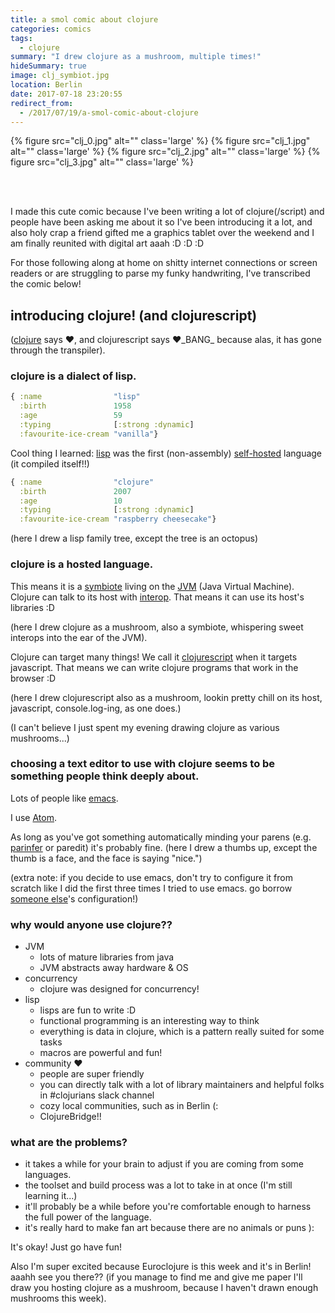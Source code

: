 ```yaml
---
title: a smol comic about clojure
categories: comics
tags:
  - clojure
summary: "I drew clojure as a mushroom, multiple times!"
hideSummary: true
image: clj_symbiot.jpg
location: Berlin
date: 2017-07-18 23:20:55
redirect_from:
  - /2017/07/19/a-smol-comic-about-clojure
---
```


{% figure src="clj_0.jpg" alt="" class='large' %}
{% figure src="clj_1.jpg" alt="" class='large' %}
{% figure src="clj_2.jpg" alt="" class='large' %}
{% figure src="clj_3.jpg" alt="" class='large' %}

<br><br>

I made this cute comic because I've been writing a lot of clojure(/script) and people have been asking me about it so I've been introducing it a lot, and also holy crap a friend gifted me a graphics tablet over the weekend and I am finally reunited with digital art aaah :D :D :D

For those following along at home on shitty internet connections or screen readers or are struggling to parse my funky handwriting, I've transcribed the comic below!

## introducing clojure! (and clojurescript)

([clojure](https://en.wikipedia.org/wiki/Clojure) says ♥, and clojurescript says ♥_BANG\_ because alas, it has gone through the transpiler).

### clojure is a dialect of lisp.

```clojure
{ :name                "lisp"
  :birth               1958
  :age                 59
  :typing              [:strong :dynamic]
  :favourite-ice-cream "vanilla"}
```

Cool thing I learned: [lisp](https://en.wikipedia.org/wiki/Lisp) was the first (non-assembly) [self-hosted](https://en.wikipedia.org/wiki/Self-hosting) language (it compiled itself!!)

```clojure
{ :name                "clojure"
  :birth               2007
  :age                 10
  :typing              [:strong :dynamic]
  :favourite-ice-cream "raspberry cheesecake"}
```

(here I drew a lisp family tree, except the tree is an octopus)

### clojure is a hosted language.

This means it is a [symbiote](https://en.wikipedia.org/wiki/Commensalism) living on the [JVM](https://en.wikipedia.org/wiki/Java_virtual_machine) (Java Virtual Machine). Clojure can talk to its host with [interop](http://www.braveclojure.com/java/). That means it can use its host's libraries :D

(here I drew clojure as a mushroom, also a symbiote, whispering sweet interops into the ear of the JVM).

Clojure can target many things! We call it [clojurescript](https://clojurescript.org) when it targets javascript. That means we can write clojure programs that work in the browser :D

(here I drew clojurescript also as a mushroom, lookin pretty chill on its host, javascript, console.log-ing, as one does.)

(I can't believe I just spent my evening drawing clojure as various mushrooms...)

### choosing a text editor to use with clojure seems to be something people think deeply about.

Lots of people like [emacs](https://www.gnu.org/software/emacs).

I use [Atom](https://atom.io).

As long as you've got something automatically minding your parens (e.g. [parinfer](https://shaunlebron.github.io/parinfer) or paredit) it's probably fine. (here I drew a thumbs up, except the thumb is a face, and the face is saying "nice.")

(extra note: if you decide to use emacs, don't try to configure it from scratch like I did the first three times I tried to use emacs. go borrow [someone else](https://github.com/jackrusher/dotemacs)'s configuration!)

### why would anyone use clojure??

- JVM
  - lots of mature libraries from java
  - JVM abstracts away hardware & OS
- concurrency
  - clojure was designed for concurrency!
- lisp
  - lisps are fun to write :D
  - functional programming is an interesting way to think
  - everything is data in clojure, which is a pattern really suited for some tasks
  - macros are powerful and fun!
- community ♥
  - people are super friendly
  - you can directly talk with a lot of library maintainers and helpful folks in #clojurians slack channel
  - cozy local communities, such as in Berlin (:
  - ClojureBridge!!

### what are the problems?

- it takes a while for your brain to adjust if you are coming from some languages.
- the toolset and build process was a lot to take in at once (I'm still learning it...)
- it'll probably be a while before you're comfortable enough to harness the full power of the language.
- it's really hard to make fan art because there are no animals or puns ):

It's okay! Just go have fun!

Also I'm super excited because Euroclojure is this week and it's in Berlin! aaahh see you there?? (if you manage to find me and give me paper I'll draw you hosting clojure as a mushroom, because I haven't drawn enough mushrooms this week).
